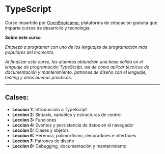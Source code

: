 # TypeScript

Curso impartido por [OpenBootcamp](https://open-bootcamp.com "OpenBootcamp"), plataforma de educación gratuita que imparte cursos de desarrollo y tecnologia.


**Sobre este curso**

*Empieza a programar con uno de los lenguajes de programación más populares del momento.*

*Al finalizar este curso, los alumnos obtendrán una base sólida en el lenguaje de programación TypeScript, así de cómo aplicar técnicas de documentación y mantenimiento, patrones de diseño con el lenguaje, testing y otras buenas prácticas.*

-------
## Calses: 
- **Leccion 1:** Introducción a TypeScript
- **Leccion 2:** Sintaxis, variables y estructuras de control
- **Leccion 3:**  Funciones
- **Leccion 4:**  Eventos y persistencia de datos en el navegador
- **Leccion 5:**  Clases y objetos
- **Leccion 6:**  Herencia, polimorfismo, decoradores e interfaces
- **Leccion 7:**  Patrones de diseño
- **Leccion 8:**  Debugging, documentación y mantenimiento